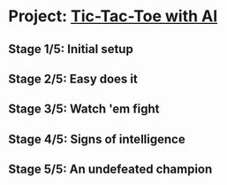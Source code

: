 # Project: [Tic-Tac-Toe with AI](https://hyperskill.org/projects/82)

## Stage 1/5: Initial setup


## Stage 2/5: Easy does it


## Stage 3/5: Watch 'em fight


## Stage 4/5: Signs of intelligence


## Stage 5/5: An undefeated champion

